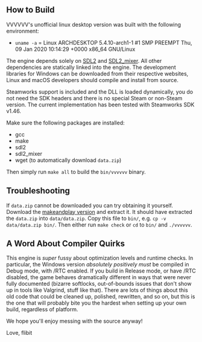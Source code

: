How to Build
------------
VVVVVV's unofficial linux desktop version was built with the following environment:

- `uname -a` = Linux ARCHDESKTOP 5.4.10-arch1-1 #1 SMP PREEMPT Thu, 09 Jan 2020 10:14:29 +0000 x86_64 GNU/Linux

The engine depends solely on [SDL2](https://libsdl.org/) and
[SDL2_mixer](https://www.libsdl.org/projects/SDL_mixer/). All other dependencies
are statically linked into the engine. The development libraries for Windows can
be downloaded from their respective websites, Linux and macOS developers should
compile and install from source.

Steamworks support is included and the DLL is loaded dynamically, you do not
need the SDK headers and there is no special Steam or non-Steam version. The
current implementation has been tested with Steamworks SDK v1.46.

Make sure the following packages are installed:
- gcc
- make
- sdl2
- sdl2_mixer
- wget (to automatically download `data.zip`)

Then simply run `make all` to build the `bin/vvvvvv` binary. 

Troubleshooting
---------------
If `data.zip` cannot be downloaded you can try obtaining it yourself. Download the [makeandplay version](http://distractionware.com/blog/category/vvvvvv-make-and-play/) and extract it. It should have extracted the `data.zip`  into `data/data.zip`. Copy this file to `bin/`, e.g. `cp -v data/data.zip bin/`. Then either run `make check` or `cd` to `bin/` and `./vvvvvv`. 

A Word About Compiler Quirks
----------------------------

This engine is _super_ fussy about optimization levels and runtime checks. In
particular, the Windows version _absolutely positively must_ be compiled in
Debug mode, with /RTC enabled. If you build in Release mode, or have /RTC
disabled, the game behaves dramatically different in ways that were never fully
documented (bizarre softlocks, out-of-bounds issues that don't show up in tools
like Valgrind, stuff like that). There are lots of things about this old code
that could be cleaned up, polished, rewritten, and so on, but this is the one
that will probably bite you the hardest when setting up your own build,
regardless of platform.

We hope you'll enjoy messing with the source anyway!

Love, flibit
